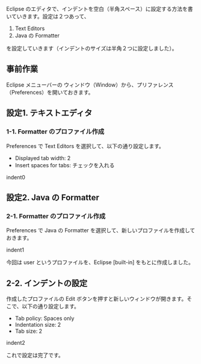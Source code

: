 Eclipse のエディタで、インデントを空白（半角スペース）に設定する方法を書いていきます。設定は２つあって、

1. Text Editors
2. Java の Formatter

を設定していきます（インデントのサイズは半角２つに設定しました）。


## 事前作業
Eclipse メニューバーの ウィンドウ（Window）から、プリファレンス（Preferences）を開いておきます。


## 設定1. テキストエディタ
### 1-1. Formatter のプロファイル作成
Preferences で Text Editors を選択して、以下の通り設定します。

- Displayed tab width: 2
- Insert spaces for tabs: チェックを入れる

indent0


## 設定2. Java の Formatter
### 2-1. Formatter のプロファイル作成
Preferences で Java の Formatter を選択して、新しいプロファイルを作成しておきます。

indent1

今回は user というプロファイルを、Eclipse [built-in] をもとに作成しました。


## 2-2. インデントの設定
作成したプロファイルの Edit ボタンを押すと新しいウィンドウが開きます。そこで、以下の通り設定します。

- Tab policy: Spaces only
- Indentation size: 2
- Tab size: 2

indent2

これで設定は完了です。

